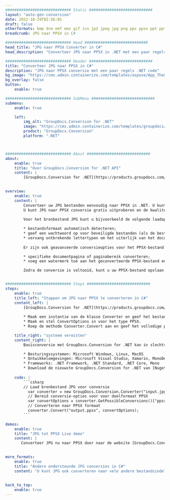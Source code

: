 ```yaml
---
############################# Static ############################
layout: "auto-gen-conversion"
date: 2022-10-29T02:56:01
draft: false
otherformats: bmp dcm emf emz gif ico jp2 jpeg jpg png pps ppsx ppt pptx psb psd svg svgz tga tif tiff webp wmf wmz
breadcrumb: JPG naar PPSX in C#

############################# Head ############################
head_title: "JPG naar PPSX Converter in C#"
head_description: "Converteer JPG naar PPSX in .NET met een paar regels code. Gebruik de GroupDocs Document Conversion API om meer dan 160 bestandsformaten te converteren."

############################# Header ############################
title: "Converteer JPG naar PPSX in C#"
description: "JPG naar PPSX conversie met een paar regels .NET code"
bg_image: "https://cms.admin.containerize.com/templates/aspose/App_Themes/V3/images/bg/header1.png"
bg_overlay: false
button:
    enable: true

############################# SubMenu ############################
submenu:
    enable: true

    left:
        img_alt: "GroupDocs.Conversion for .NET"
        image: "https://cms.admin.containerize.com/templates/groupdocs/images/product-logos/90x90-noborder/groupdocs-conversion-net.png"
        product: "GroupDocs.Conversion"
        platform: ".NET"



############################# About ############################
about:
    enable: true
    title: "Over GroupDocs.Conversion for .NET API"
    content: |
        [GroupDocs.Conversion for .NET](https://products.groupdocs.com/conversion/net/) kan worden gebruikt om Microsoft Word, Excel, PowerPoint, PDF, Visio en andere formaten te converteren. GroupDocs.Conversion is een standalone API die geschikt is voor back-end en interne systemen waar hoge prestaties vereist zijn. Het is niet afhankelijk van software zoals Microsoft of Open Office.
    

overview:
    enable: true
    content: |
        Converteer uw JPG bestanden eenvoudig naar PPSX in .NET. U kunt slechts een paar C# coderegels gebruiken op elk platform naar keuze, zoals - Windows, Linux, macOS.
        U kunt JPG naar PPSX conversie gratis uitproberen en de kwaliteit van de conversieresultaten evalueren. Naast eenvoudige scenario's voor bestandsconversie kunt u meer geavanceerde opties proberen voor het laden van het bronbestand JPG en voor het opslaan van het PPSX-uitvoerresultaat. 
        
        Voor het bronbestand JPG kunt u bijvoorbeeld de volgende laadopties gebruiken:

        * bestandsformaat automatisch detecteren;
        * geef een wachtwoord op voor beveiligde bestanden (als de bestandsindeling dit ondersteunt);
        * vervang ontbrekende lettertypen om het uiterlijk van het document te behouden.
        
        Er zijn ook geavanceerde conversieopties voor het PPSX-bestand:

        * specifieke documentpagina of paginabereik converteren;
        * voeg een watermerk toe aan het geconverteerde PPSX-bestand en nog veel meer.

        Zodra de conversie is voltooid, kunt u uw PPSX-bestand opslaan in het lokale bestandspad of in opslag van derden, zoals FTP, Amazon S3, Google Drive, Dropbox enz. Let op: om JPG naar {{ te converteren) TO}} er is geen extra software nodig, zoals MS Office, Open Office, Adobe Acrobat Reader enz.


############################# Steps ############################
steps:
    enable: true
    title_left: "Stappen om JPG naar PPSX te converteren in C#"
    content_left: |
        [GroupDocs.Conversion for .NET](https://products.groupdocs.com/conversion/net/) maakt het gemakkelijk voor ontwikkelaars om een ​​JPG bestand naar PPSX te converteren met een paar regels code.
        
        * Maak een instantie van de klasse Converter en geef het bestand JPG het volledige pad
        * Maak en stel ConvertOptions in voor het type PPSX.
        * Roep de methode Converter.Convert aan en geef het volledige pad en formaat (PPSX) door als parameter

    title_right: "systeem vereisten"
    content_right: |
        Basisconversie met GroupDocs.Conversion for .NET kan in slechts een paar eenvoudige stappen worden gedaan. Onze API's worden ondersteund op alle belangrijke platforms en besturingssystemen. Voordat u de onderstaande code uitvoert, moet u ervoor zorgen dat de volgende vereisten op uw systeem zijn geïnstalleerd.

        * Besturingssystemen: Microsoft Windows, Linux, MacOS
        * Ontwikkelomgevingen: Microsoft Visual Studio, Xamarin, MonoDevelop
        * Frameworks: .NET Framework, .NET Standard, .NET Core, Mono
        * Download de nieuwste GroupDocs.Conversion for .NET van [Nuget](https://www.nuget.org/packages/groupdocs.conversion)
         
    code: |
        ```csharp    
        // Laad bronbestand JPG voor conversie
          var converter = new GroupDocs.Conversion.Converter("input.jpg");
          // Bereid conversie-opties voor voor doelformaat PPSX
          var convertOptions = converter.GetPossibleConversions()["ppsx"].ConvertOptions;
          // Converteren naar PPSX formaat
          converter.Convert("output.ppsx", convertOptions);
        ```

demos:
    enable: true
    title: "JPG tot PPSX Live demo"
    content: |
       Converteer JPG nu naar PPSX door naar de website [GroupDocs.Conversion App](https://products.groupdocs.app/conversion/family) te gaan. Online demo heeft de volgende voordelen:
          

more_formats:
    enable: true
    title: "Andere ondersteunde JPG conversies in C#"
    content: "U kunt JPG ook converteren naar vele andere bestandsindelingen. Zie de lijst hieronder."
       
       
back_to_top:
    enable: true
---
```


